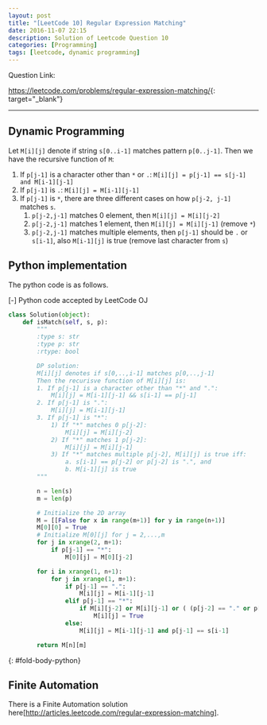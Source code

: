 ```yaml
---
layout: post
title: "[LeetCode 10] Regular Expression Matching"
date: 2016-11-07 22:15
description: Solution of Leetcode Question 10
categories: [Programming]
tags: [leetcode, dynamic programming]
---
```


Question Link:

<https://leetcode.com/problems/regular-expression-matching/>{: target="_blank"}

---

## Dynamic Programming

Let `M[i][j]` denote if string `s[0..i-1]` matches pattern `p[0..j-1]`. Then we have the recursive function of `M`:
1. If `p[j-1]` is a character other than `*` or `.`:
    `M[i][j] = p[j-1] == s[j-1] and M[i-1][j-1]`
2. If `p[j-1]` is `.`:
    `M[i][j] = M[i-1][j-1]`
3. If `p[j-1]` is `*`, there are three different cases on how `p[j-2, j-1]` matches `s`.
    1. `p[j-2,j-1]` matches 0 element, then `M[i][j] = M[i][j-2]`
    2. `p[j-2,j-1]` matches 1 element, then `M[i][j] = M[i][j-1]` (remove `*`)
    3. `p[j-2,j-1]` matches multiple elements, then `p[j-1]` should be `.` or `s[i-1]`, also `M[i-1][j]` is true (remove last character from `s`)

## Python implementation

The python code is as follows.

<div class="code-title">
<span class="code-fold" id="fold-btn-python" onclick="$use('fold-body-python', 'fold-btn-python')">[-]</span>
Python code accepted by LeetCode OJ
</div>

~~~ python
class Solution(object):
    def isMatch(self, s, p):
        """
        :type s: str
        :type p: str
        :rtype: bool

        DP solution:
        M[i][j] denotes if s[0,..,i-1] matches p[0,..,j-1]
        Then the recurisve function of M[i][j] is:
        1. If p[j-1] is a character other than "*" and ".":
            M[i][j] = M[i-1][j-1] && s[i-1] == p[j-1]
        2. If p[j-1] is ".":
            M[i][j] = M[i-1][j-1]
        3. If p[j-1] is "*":
            1) If "*" matches 0 p[j-2]:
                M[i][j] = M[i][j-2]
            2) If "*" matches 1 p[j-2]:
                M[i][j] = M[i][j-1]
            3) If "*" matches multiple p[j-2], M[i][j] is true iff:
                a. s[i-1] == p[j-2] or p[j-2] is ".", and
                b. M[i-1][j] is true
        """

        n = len(s)
        m = len(p)

        # Initialize the 2D array
        M = [[False for x in range(m+1)] for y in range(n+1)]
        M[0][0] = True
        # Initialize M[0][j] for j = 2,...,m
        for j in xrange(2, m+1):
            if p[j-1] == "*":
                M[0][j] = M[0][j-2]

        for i in xrange(1, n+1):
            for j in xrange(1, m+1):
                if p[j-1] == ".":
                    M[i][j] = M[i-1][j-1]
                elif p[j-1] == "*":
                    if M[i][j-2] or M[i][j-1] or ( (p[j-2] == "." or p[j-2] == s[i-1]) and M[i-1][j] ):
                        M[i][j] = True
                else:
                    M[i][j] = M[i-1][j-1] and p[j-1] == s[i-1]

        return M[n][m]

~~~
{: #fold-body-python}

## Finite Automation

There is a Finite Automation solution here[http://articles.leetcode.com/regular-expression-matching].